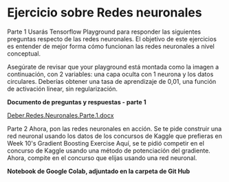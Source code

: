 # Ejercicio sobre Redes neuronales
Parte 1
Usarás  Tensorflow Playground para responder las siguientes preguntas respecto de las redes neuronales. El objetivo de este ejercicios es entender de mejor forma cómo funcionan las redes neuronales a nivel conceptual.

Asegúrate de revisar que your playground  está montada como la imagen a continuación, con 2 variables: una capa oculta con 1 neurona y los datos circulares. Deberías obtener una tasa de aprendizaje de 0,01, una función de activación linear, sin regularización.

**Documento de preguntas y respuestas - parte 1**


[Deber.Redes.Neuronales.Parte.1.docx](https://github.com/Nicolaser1102/Introduccion_al_aprendizaje_profundo/files/8311869/Deber.Redes.Neuronales.Parte.1.docx)

Parte 2
Ahora, pon las redes neuronales en acción. Se te pide construir una red neuronal usando los datos de los concursos de Kaggle que prefieras en Week 10's Gradient Boosting Exercise Aquí, se te pidió competir en el concurso de Kaggle usando una método de potenciación del gradiente. Ahora, compite en el concurso que elijas usando una red neuronal.

**Notebook de Google Colab, adjuntado en la carpeta de Git Hub**


